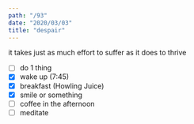 ```yaml
---
path: "/93"
date: "2020/03/03"
title: "despair"
---
```


it takes just as much effort to suffer as it does to thrive

- [ ] do 1 thing
- [x] wake up (7:45)
- [x] breakfast (Howling Juice)
- [x] smile or something
- [ ] coffee in the afternoon
- [ ] meditate
